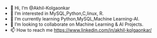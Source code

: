 - 👋 Hi, I’m @Akhil-Kolgaonkar
- 👀 I’m interested in MySQL,Python,C,linux, R.
- 🌱 I’m currently learning Python,MySQL,Machine Learning-AI.
- 💞️ I’m looking to collaborate on Machine Learning & AI Projects.
- 📫 How to reach me https://www.linkedin.com/in/akhil-kolgaonkar/

<!---
Akhil-Kolgaonkar/Akhil-Kolgaonkar is a ✨ special ✨ repository because its `README.md` (this file) appears on your GitHub profile.
You can click the Preview link to take a look at your changes.
--->
